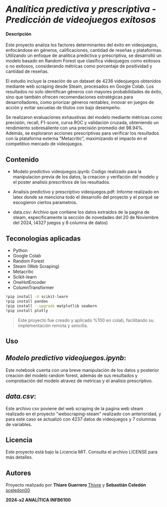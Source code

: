 # _Analítica predictiva y prescriptiva - Predicción de videojuegos exitosos_

#### Descripción

Este proyecto analiza los factores determinantes del éxito en videojuegos, enfocándose en géneros, calificaciones, cantidad de reseñas y plataformas. Utilizando un enfoque de analítica predictiva y prescriptiva, se desarrolló un modelo basado en Random Forest que clasifica videojuegos como exitosos o no exitosos, considerando métricas como porcentaje de positividad y cantidad de reseñas.

El estudio incluye la creación de un dataset de 4236 videojuegos obtenidos mediante web scraping desde Steam, procesados en Google Colab. Los resultados no solo identifican géneros con mayores probabilidades de éxito, sino que también ofrecen recomendaciones estratégicas para desarrolladores, como priorizar géneros rentables, innovar en juegos de acción y evitar secuelas de títulos con bajo desempeño.

Se realizaron evaluaciones exhaustivas del modelo mediante métricas como precisión, recall, F1-score, curva ROC y validación cruzada, obteniendo un rendimiento sobresaliente con una precisión promedio del 98.94%. Además, se exploraron acciones prescriptivas para verificar los resultados con la  plataforma externa "Metacritic", maximizando el impacto en el competitivo mercado de videojuegos.


## Contenido

- Modelo predictivo videojuegos.ipynb: Codigo realizado para la manipulacion previa de los datos, la creacion y verifación del modelo y el poster analisis prescritivos de los resultados.
  
- Analisis predictivo y prescriptivo videojuegos.pdf: Informe realizado en latex donde se menciona todo el desarrollo del proyecto y el porqué se escogieron ciertos parametros.
  
- data.csv: Archivo que contiene los datos extraidos de la pagina de steam, especificamente la sección de novedades del 20 de Noviembre del 2024, (4327 juegos y 8 columna de datos)


## Teconologías aplicadas 
- Python
- Google Colab
- Random Forest
- Steam (Web Scraping)
- Metacritic
- Scikit-learn
- OneHotEncoder
- ColumnTransformer

```sh
!pip install -U scikit-learn
!pip install pandas
!pip install --upgrade matplotlib seaborn
!pip install plotly
```
>Este proyecto fue creado y aplicado %100 en colab, facilitando su implementación remota y sencilla.

## Uso

## _Modelo predictivo videojuegos.ipynb_:  

Este notebook cuenta con una breve manipulación de los datos y posterior creacion del modelo random forest, además de sus resultados y comprobación del modelo atravez de metricas y el analisis prescriptivo.

## _data.csv_:

Este archivo csv poviene del web scraping de la pagina web steam realizado en el proyecto "webscraping-steam" realizado con anterioridad, y para este caso se actualizó con 4237 datos de videojuegos y 7 columnas de variables.


## Licencia

Este proyecto está bajo la Licencia MIT. Consulta el archivo LICENSE para más detalles.

## Autores

Proyecto realizado por **Thiare Guerrero** [Thivre](https://github.com/thivre) y **Sebastián Celedón** [sceledon00](https://github.com/sceledon00)

**2024-s2 ANALÍTICA INFB6100**
